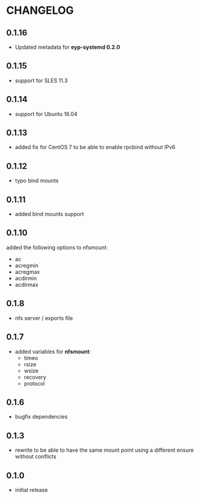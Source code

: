 # CHANGELOG

## 0.1.16

* Updated metadata for **eyp-systemd 0.2.0** 

## 0.1.15

* support for SLES 11.3

## 0.1.14

* support for Ubuntu 16.04

## 0.1.13

* added fix for CentOS 7 to be able to enable rpcbind without IPv6

## 0.1.12

* typo bind mounts

## 0.1.11

* added bind mounts support

## 0.1.10

added the following options to nfsmount:
 * ac
 * acregmin
 * acregmax
 * acdirmin
 * acdirmax

## 0.1.8

* nfs server / exports file

## 0.1.7

* added variables for **nfsmount**:
  * timeo
  * rsize
  * wsize
  * recovery
  * protocol

## 0.1.6

* bugfix dependencies

## 0.1.3

* rewrite to be able to have the same mount point using a different ensure without conflicts

## 0.1.0

* initial release
